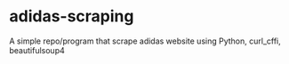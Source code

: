 # adidas-scraping
A simple repo/program that scrape adidas website using Python, curl_cffi, beautifulsoup4
